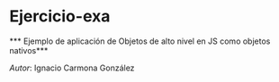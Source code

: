 # Ejercicio-exa

*** Ejemplo de aplicación de Objetos de alto nivel en JS como objetos nativos***

*Autor*: Ignacio Carmona González